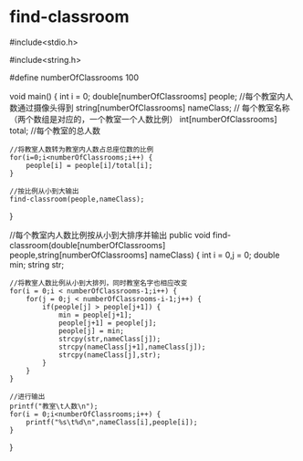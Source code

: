 # find-classroom

#include<stdio.h>

#include<string.h>

#define numberOfClassrooms 100

void main() {
	int i = 0;
	double[numberOfClassrooms] people;			//每个教室内人数通过摄像头得到 
	string[numberOfClassrooms] nameClass;		// 每个教室名称（两个数组是对应的，一个教室一个人数比例） 
	int[numberOfClassrooms] total;				//每个教室的总人数 
	
	//将教室人数转为教室内人数占总座位数的比例 
	for(i=0;i<numberOfClassrooms;i++) {
		people[i] = people[i]/total[i];
	}
	
	//按比例从小到大输出 
	find-classroom(people,nameClass); 
}

//每个教室内人数比例按从小到大排序并输出 
public void find-classroom(double[numberOfClassrooms] people,string[numberOfClassrooms] nameClass) {
	int i = 0,j = 0;
	double min;
	string str;
	
	//将教室人数比例从小到大排列，同时教室名字也相应改变 
	for(i = 0;i < numberOfClassrooms-1;i++) {
		for(j = 0;j < numberOfClassrooms-i-1;j++) {
			if(people[j] > people[j+1]) {
				min = people[j+1];
				people[j+1] = people[j];
				people[j] = min;
				strcpy(str,nameClass[j]);
				strcpy(nameClass[j+1],nameClass[j]);
				strcpy(nameClass[j],str);
			}
		}
	}
	
	//进行输出 
	printf("教室\t人数\n");
	for(i = 0;i<numberOfClassrooms;i++) {
		printf("%s\t%d\n",nameClass[i],people[i]);
	}
}
